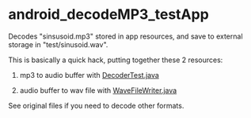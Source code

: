 # android_decodeMP3_testApp

Decodes "sinsusoid.mp3" stored in app resources, and save to external storage in "test/sinusoid.wav".

This is basically a quick hack, putting together these 2 resources:

1. mp3 to audio buffer with [DecoderTest.java](https://android.googlesource.com/platform/cts/+/jb-mr2-release/tests/tests/media/src/android/media/cts/DecoderTest.java)

2. audio buffer to wav file with [WaveFileWriter.java](https://github.com/philburk/jsyn/blob/master/src/com/jsyn/util/WaveFileWriter.java)

See original files if you need to decode other formats.
